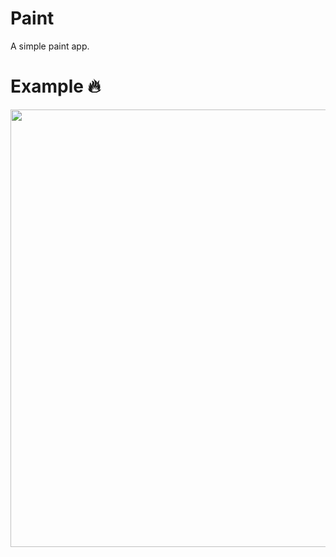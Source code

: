 # Paint
A simple paint app.

# Example 🔥
<p align="center">
  <img src="https://github.com/georgiani/Paint/blob/master/screens/Hnet-image.gif" height=700>
</p>
